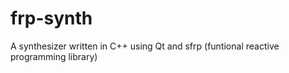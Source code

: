 frp-synth
=========

A synthesizer written in C++ using Qt and sfrp (funtional reactive programming library)
